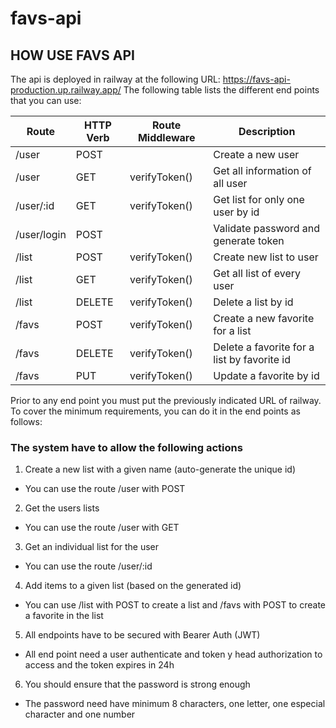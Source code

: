 # favs-api


## HOW USE FAVS API

The api is deployed in railway at the following URL: https://favs-api-production.up.railway.app/
The following table lists the different end points that you can use:

| Route       | HTTP Verb | Route Middleware | Description                                |
| ----------- | --------- | ---------------- | ------------------------------------------ |
| /user       | POST      |                  | Create a new user                          |
| /user       | GET       | verifyToken()    | Get all information of all user            |
| /user/:id   | GET       | verifyToken()    | Get list for only one user by id            |
| /user/login | POST      |                  | Validate password and generate token       |
| /list       | POST      | verifyToken()    | Create new list to user                     |
| /list       | GET       | verifyToken()    | Get all list of every user                  |
| /list       | DELETE    | verifyToken()    | Delete a list by id                         |
| /favs       | POST      | verifyToken()    | Create a new favorite for a list            |
| /favs       | DELETE    | verifyToken()    | Delete a favorite for a list by favorite id |
| /favs       | PUT       | verifyToken()    | Update a favorite by id

Prior to any end point you must put the previously indicated URL of railway.
To cover the minimum requirements, you can do it in the end points as follows:
###	The system have to allow the following actions
1.	Create a new list with a given name (auto-generate the unique id)
-	You can use the route /user with POST
2.	Get the users lists
-	You can use the route /user with GET
3.	Get an individual list for the user
-	You can use the route /user/:id
4.	Add items to a given list (based on the generated id)
-	You can use /list with POST to create a list and /favs with POST to create a favorite in the list 
5.	All endpoints have to be secured with Bearer Auth (JWT) 
-	All end point need a user authenticate and token y head authorization to access and the token expires in 24h
6.	You should ensure that the password is strong enough
-	The password need have minimum 8 characters, one letter, one especial character and one number

